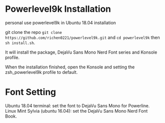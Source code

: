 # Powerlevel9k Installation
personal use powerlevel9k in Ubuntu 18.04 installation

git clone the repo `git clone https://github.com/richen0221/powerlevel9k.git`
and `cd powerlevel9k` then `sh install.sh`.

It will install the package, DejaVu Sans Mono Nerd Font series and Konsole profile.

When the installation finished, open the Konsole and setting the zsh_powerlevel9k profile to default.

# Font Setting
Ubuntu 18.04 terminal: set the font to DejaVu Sans Mono for Powerline.
Linux Mint Sylvia (ubuntu 16.04): set the DejaVu Sans Mono Nerd Font Book.

